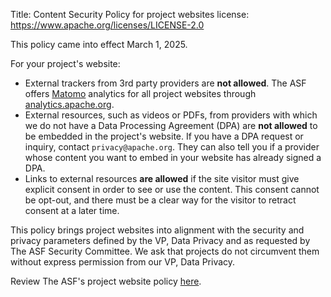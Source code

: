 Title: Content Security Policy for project websites 
license: https://www.apache.org/licenses/LICENSE-2.0

This policy came into effect March 1, 2025. 

For your project's website:

  - External trackers from 3rd party providers are **not allowed**. The ASF offers <a href="https://matomo.org/" target="_blank">Matomo</a> analytics for all project websites through <a href="https://analytics.apache.org" target="_blank">analytics.apache.org</a>.
  - External resources, such as videos or PDFs, from providers with which we do not have a Data Processing Agreement (DPA) are **not allowed** to be embedded in the project's website. If you have a DPA request or inquiry, contact `privacy@apache.org`. They can also tell you if a provider whose content you want to embed in your website has already signed a DPA.
  - Links to external resources **are allowed** if the site visitor must give explicit consent in order to see or use the content. This consent cannot be opt-out, and there must be a clear way for the visitor to retract consent at a later time.

This policy brings project websites into alignment with the security and privacy parameters defined by the VP, Data Privacy and as requested by The ASF Security Committee. We ask that projects do not circumvent them without express permission from our VP, Data Privacy. 

Review The ASF's project website policy <a href="https://privacy.apache.org/policies/website-policy.html" target="_blank">here</a>.
